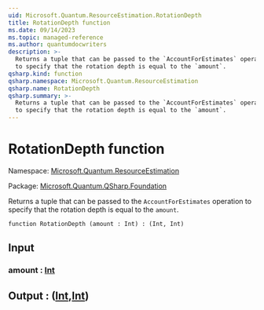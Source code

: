 ```yaml
---
uid: Microsoft.Quantum.ResourceEstimation.RotationDepth
title: RotationDepth function
ms.date: 09/14/2023
ms.topic: managed-reference
ms.author: quantumdocwriters
description: >-
  Returns a tuple that can be passed to the `AccountForEstimates` operation
  to specify that the rotation depth is equal to the `amount`.
qsharp.kind: function
qsharp.namespace: Microsoft.Quantum.ResourceEstimation
qsharp.name: RotationDepth
qsharp.summary: >-
  Returns a tuple that can be passed to the `AccountForEstimates` operation
  to specify that the rotation depth is equal to the `amount`.
---
```


# RotationDepth function

Namespace: [Microsoft.Quantum.ResourceEstimation](xref:Microsoft.Quantum.ResourceEstimation)

Package: [Microsoft.Quantum.QSharp.Foundation](https://nuget.org/packages/Microsoft.Quantum.QSharp.Foundation)


Returns a tuple that can be passed to the `AccountForEstimates` operationto specify that the rotation depth is equal to the `amount`.

```qsharp
function RotationDepth (amount : Int) : (Int, Int)
```


## Input

### amount : [Int](xref:microsoft.quantum.qsharp.valueliterals#int-literals)





## Output : ([Int](xref:microsoft.quantum.qsharp.valueliterals#int-literals),[Int](xref:microsoft.quantum.qsharp.valueliterals#int-literals))

